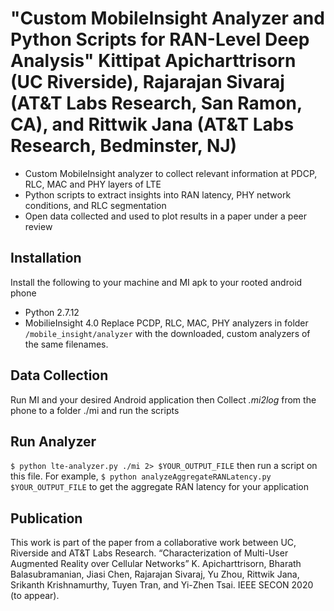 # "Custom MobileInsight Analyzer and Python Scripts for RAN-Level Deep Analysis" Kittipat Apicharttrisorn (UC Riverside), Rajarajan Sivaraj (AT&T Labs Research, San Ramon, CA), and Rittwik Jana (AT&T Labs Research, Bedminster, NJ)
- Custom MobileInsight analyzer to collect relevant information at PDCP, RLC, MAC and PHY layers of LTE
- Python scripts to extract insights into RAN latency, PHY network conditions, and RLC segmentation
- Open data collected and used to plot results in a paper under a peer review

## Installation
Install the following to your machine and MI apk to your rooted android phone
- Python 2.7.12
- MobilieInsight 4.0
Replace PCDP, RLC, MAC, PHY analyzers in folder `/mobile_insight/analyzer` with the downloaded, custom analyzers of the same filenames. 

## Data Collection
Run MI and your desired Android application then
Collect *.mi2log* from the phone to a folder ./mi and run the scripts

## Run Analyzer
`$ python lte-analyzer.py ./mi 2> $YOUR_OUTPUT_FILE`
then run a script on this file. For example,
`$ python analyzeAggregateRANLatency.py $YOUR_OUTPUT_FILE`
to get the aggregate RAN latency for your application

## Publication
This work is part of the paper from a collaborative work between UC, Riverside and AT&T Labs Research. 
“Characterization of Multi-User Augmented Reality over Cellular Networks” K. Apicharttrisorn, Bharath Balasubramanian, Jiasi Chen, Rajarajan Sivaraj, Yu Zhou, Rittwik Jana, Srikanth Krishnamurthy, Tuyen Tran, and Yi-Zhen Tsai. IEEE SECON 2020 (to appear).
